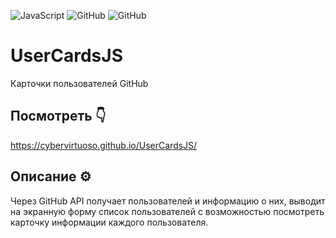 ![JavaScript](https://img.shields.io/badge/javascript-%23323330.svg?style=for-the-badge&logo=javascript&logoColor=%23F7DF1E)
![GitHub](https://img.shields.io/badge/github-%23121011.svg?style=for-the-badge&logo=github&logoColor=white)
![GitHub](https://img.shields.io/badge/api-%23F05033.svg?style=for-the-badge&logo=api&logoColor=white)

# UserCardsJS
Карточки пользователей GitHub

## Посмотреть 👇
https://cybervirtuoso.github.io/UserCardsJS/
## Описание ⚙️
Через GitHub API получает пользователей и информацию о них, выводит на экранную форму список пользователей с возможностью посмотреть карточку информации каждого пользователя.
